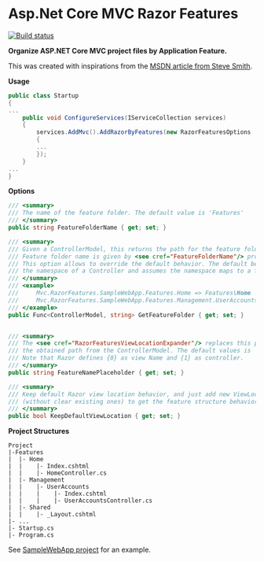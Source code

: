 # Asp.Net Core MVC Razor Features

[![Build status](https://ci.appveyor.com/api/projects/status/micv4h5xs6urcs4f?svg=true)](https://ci.appveyor.com/project/antunesl/mvc-razorfeatures)

**Organize ASP.NET Core MVC project files by Application Feature.**

This was created with inspirations from the [MSDN article from Steve Smith](https://msdn.microsoft.com/en-us/magazine/mt763233.aspx).


**Usage**
```c#
public class Startup
{
...
    public void ConfigureServices(IServiceCollection services)
    {
        services.AddMvc().AddRazorByFeatures(new RazorFeaturesOptions
        {
		...
        });
    }
...
}
```

**Options**
```c#
/// <summary>
/// The name of the feature folder. The default value is 'Features'
/// </summary>
public string FeatureFolderName { get; set; }

/// <summary>
/// Given a ControllerModel, this returns the path for the feature folder, assuming the 
/// Feature folder name is given by <see cref="FeatureFolderName"/> property.
/// This option allows to override the default behavior. The default behavior takes 
/// the namespace of a Controller and assumes the namespace maps to a folder.
/// </summary>
/// <example> 
///     Mvc.RazorFeatures.SampleWebApp.Features.Home => Features\Home
///     Mvc.RazorFeatures.SampleWebApp.Features.Management.UserAccounts => Features\Management\UserAccounts
/// </example>
public Func<ControllerModel, string> GetFeatureFolder { get; set; }


/// <summary>
/// The <see cref="RazorFeaturesViewLocationExpander"/> replaces this placeholder with 
/// the obtained path from the ControllerModel. The default values is '{Feature}'.
/// Note that Razor defines {0} as view Name and {1} as controller.
/// </summary>
public string FeatureNamePlaceholder { get; set; }

/// <summary>
/// Keep default Razor view location behavior, and just add new ViewLocationFormats strings 
/// (without clear existing ones) to get the feature structure behavior.
/// </summary>
public bool KeepDefaultViewLocation { get; set; }
```

**Project Structures**
```
Project
|-Features
|  |- Home
|  |    |- Index.cshtml
|  |    |- HomeController.cs
|  |- Management
|  |    |- UserAccounts
|  |    |    |- Index.cshtml
|  |    |    |- UserAccountsController.cs
|  |- Shared
|  |    |- _Layout.cshtml
|- ...
|- Startup.cs
|- Program.cs
```

See [SampleWebApp project](/sample/Mvc.RazorFeatures.SampleWebApp) for an example.



